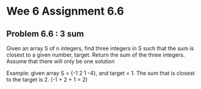 # Wee 6 Assignment 6.6

## Problem 6.6 : 3 sum

Given an array S of n integers, find three integers in S such that the sum is closest to a given number, target. Return the sum of the three integers. Assume that there will only be one solution

Example: given array S = {-1 2 1 -4}, and target = 1. The sum that is closest to the target is 2. 
(-1 + 2 + 1 = 2)